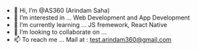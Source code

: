 - 👋 Hi, I’m @AS360 (Arindam Saha)
- 👀 I’m interested in ... Web Development and App Development
- 🌱 I’m currently learning ... JS fremework, React Native
- 💞️ I’m looking to collaborate on ...
- 📫 To reach me ... Mail at : test.arindam360@gmail.com

